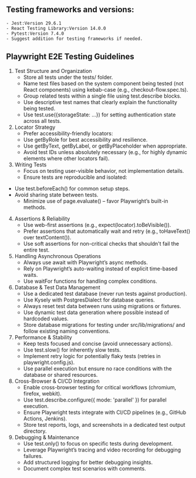 ## Testing frameworks and versions:

    - Jest:Version 29.6.1
    - React Testing Library:Version 14.0.0
    - Pytest:Version 7.4.0
    - Suggest addition for testing frameworks if needed.

## Playwright E2E Testing Guidelines

1.  Test Structure and Organization
    - Store all tests under the tests/ folder.
    - Name test files based on the system component being tested (not React components) using kebab-case (e.g., checkout-flow.spec.ts).
    - Group related tests within a single file using test.describe blocks.
    - Use descriptive test names that clearly explain the functionality being tested.
    - Use test.use({storageState: ...}) for setting authentication state across all tests.
2.  Locator Strategy
    - Prefer accessibility-friendly locators:
    - Use getByRole for best accessibility and resilience.
    - Use getByText, getByLabel, or getByPlaceholder when appropriate.
    - Avoid test IDs unless absolutely necessary (e.g., for highly dynamic elements where other locators fail).
3.  Writing Tests
    - Focus on testing user-visible behavior, not implementation details.
    - Ensure tests are reproducible and isolated:

- Use test.beforeEach() for common setup steps.
- Avoid sharing state between tests.
  - Minimize use of page.evaluate() – favor Playwright’s built-in methods.

4.  Assertions & Reliability
    - Use web-first assertions (e.g., expect(locator).toBeVisible()).
    - Prefer assertions that automatically wait and retry (e.g., toHaveText() over textContent()).
    - Use soft assertions for non-critical checks that shouldn't fail the entire test.
5.  Handling Asynchronous Operations
    - Always use await with Playwright’s async methods.
    - Rely on Playwright’s auto-waiting instead of explicit time-based waits.
    - Use waitFor functions for handling complex conditions.
6.  Database & Test Data Management
    - Use a dedicated test database (never run tests against production).
    - Use Kysely with PostgresDialect for database queries.
    - Always reset test data between runs using migrations or fixtures.
    - Use dynamic test data generation where possible instead of hardcoded values.
    - Store database migrations for testing under src/lib/migrations/ and follow existing naming conventions.
7.  Performance & Stability
    - Keep tests focused and concise (avoid unnecessary actions).
    - Use test.slow() for inherently slow tests.
    - Implement retry logic for potentially flaky tests (retries in playwright.config.js).
    - Use parallel execution but ensure no race conditions with the database or shared resources.
8.  Cross-Browser & CI/CD Integration
    - Enable cross-browser testing for critical workflows (chromium, firefox, webkit).
    - Use test.describe.configure({ mode: 'parallel' }) for parallel execution.
    - Ensure Playwright tests integrate with CI/CD pipelines (e.g., GitHub Actions, Jenkins).
    - Store test reports, logs, and screenshots in a dedicated test output directory.
9.  Debugging & Maintenance
    - Use test.only() to focus on specific tests during development.
    - Leverage Playwright’s tracing and video recording for debugging failures.
    - Add structured logging for better debugging insights.
    - Document complex test scenarios with comments.
